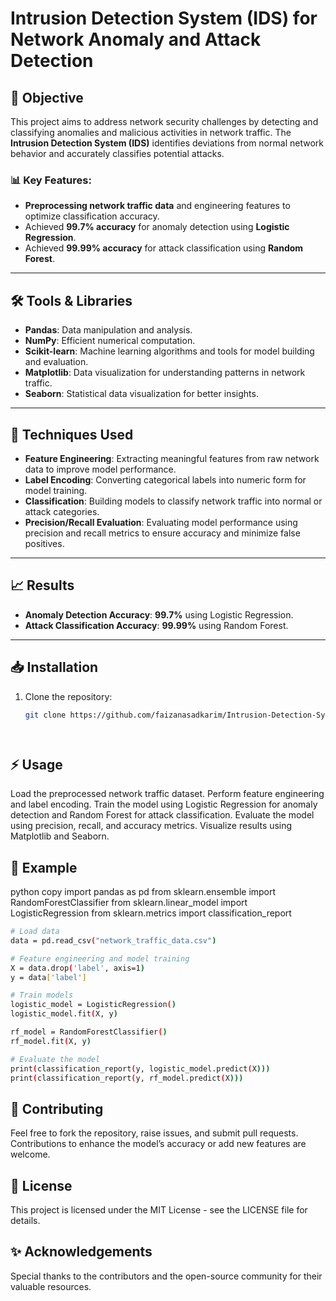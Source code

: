 # Intrusion Detection System (IDS) for Network Anomaly and Attack Detection

## 🚀 Objective

This project aims to address network security challenges by detecting and classifying anomalies and malicious activities in network traffic. The **Intrusion Detection System (IDS)** identifies deviations from normal network behavior and accurately classifies potential attacks.

### 📊 Key Features:
- **Preprocessing network traffic data** and engineering features to optimize classification accuracy.
- Achieved **99.7% accuracy** for anomaly detection using **Logistic Regression**.
- Achieved **99.99% accuracy** for attack classification using **Random Forest**.

---

## 🛠 Tools & Libraries

- **Pandas**: Data manipulation and analysis.
- **NumPy**: Efficient numerical computation.
- **Scikit-learn**: Machine learning algorithms and tools for model building and evaluation.
- **Matplotlib**: Data visualization for understanding patterns in network traffic.
- **Seaborn**: Statistical data visualization for better insights.

---

## 🔧 Techniques Used

- **Feature Engineering**: Extracting meaningful features from raw network data to improve model performance.
- **Label Encoding**: Converting categorical labels into numeric form for model training.
- **Classification**: Building models to classify network traffic into normal or attack categories.
- **Precision/Recall Evaluation**: Evaluating model performance using precision and recall metrics to ensure accuracy and minimize false positives.

---

## 📈 Results

- **Anomaly Detection Accuracy**: **99.7%** using Logistic Regression.
- **Attack Classification Accuracy**: **99.99%** using Random Forest.

---

## 📥 Installation

1. Clone the repository:

   ```bash
   git clone https://github.com/faizanasadkarim/Intrusion-Detection-System.git




## ⚡ Usage
Load the preprocessed network traffic dataset.
Perform feature engineering and label encoding.
Train the model using Logistic Regression for anomaly detection and Random Forest for attack classification.
Evaluate the model using precision, recall, and accuracy metrics.
Visualize results using Matplotlib and Seaborn.

## 📝 Example
python
copy
import pandas as pd
from sklearn.ensemble import RandomForestClassifier
from sklearn.linear_model import LogisticRegression
from sklearn.metrics import classification_report
```bash
# Load data
data = pd.read_csv("network_traffic_data.csv")

# Feature engineering and model training
X = data.drop('label', axis=1)
y = data['label']

# Train models
logistic_model = LogisticRegression()
logistic_model.fit(X, y)

rf_model = RandomForestClassifier()
rf_model.fit(X, y)

# Evaluate the model
print(classification_report(y, logistic_model.predict(X)))
print(classification_report(y, rf_model.predict(X)))
```
## 🤝 Contributing
Feel free to fork the repository, raise issues, and submit pull requests. Contributions to enhance the model’s accuracy or add new features are welcome.

## 📄 License
This project is licensed under the MIT License - see the LICENSE file for details.

## ✨ Acknowledgements
Special thanks to the contributors and the open-source community for their valuable resources.

